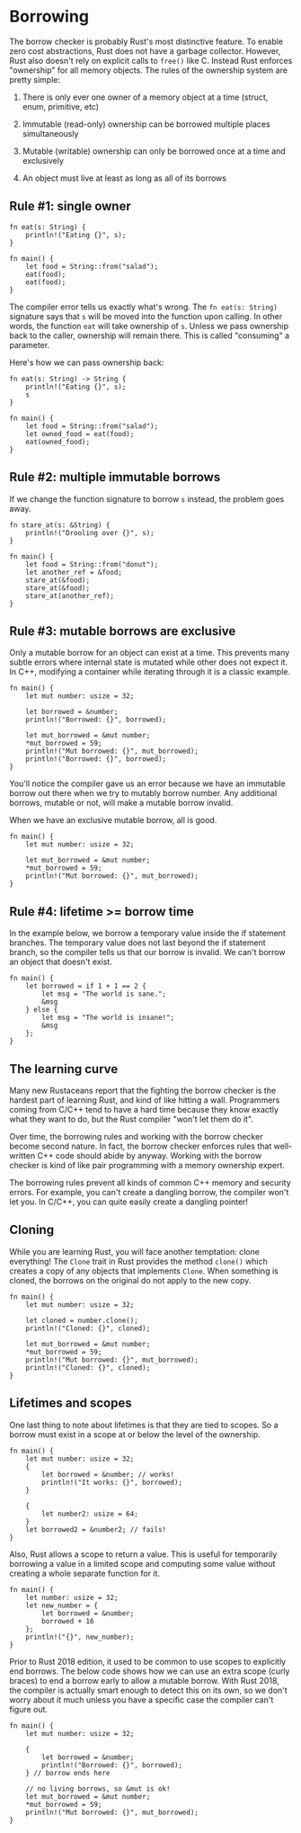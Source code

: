# Borrowing
The borrow checker is probably Rust's most distinctive feature. To enable zero cost abstractions, Rust does not have a garbage collector. However, Rust also doesn't rely on explicit calls to `free()` like C. Instead Rust enforces "ownership" for all memory objects. The rules of the ownership system are pretty simple:

1. There is only ever one owner of a memory object at a time (struct, enum, primitive, etc)

2. Immutable (read-only) ownership can be borrowed multiple places simultaneously

3. Mutable (writable) ownership can only be borrowed once at a time and exclusively

4. An object must live at least as long as all of its borrows

## Rule #1: single owner
```rust,editable,ignore,mdbook-runnable
fn eat(s: String) {
    println!("Eating {}", s);
}

fn main() {
    let food = String::from("salad");
    eat(food);
    eat(food);
}
```

The compiler error tells us exactly what's wrong. The `fn eat(s: String)` signature says that `s` will be moved into the function upon calling. In other words, the function `eat` will take ownership of `s`. Unless we pass ownership back to the caller, ownership will remain there. This is called "consuming" a parameter.

Here's how we can pass ownership back:

```rust,editable
fn eat(s: String) -> String {
    println!("Eating {}", s);
    s
}

fn main() {
    let food = String::from("salad");
    let owned_food = eat(food);
    eat(owned_food);
}
```

## Rule #2: multiple immutable borrows
If we change the function signature to borrow `s` instead, the problem goes away.

```rust,editable
fn stare_at(s: &String) {
    println!("Drooling over {}", s);
}

fn main() {
    let food = String::from("donut");
    let another_ref = &food;
    stare_at(&food);
    stare_at(&food);
    stare_at(another_ref);
}
```

## Rule #3: mutable borrows are exclusive
Only a mutable borrow for an object can exist at a time. This prevents many subtle errors where internal state is mutated while other does not expect it. In C++, modifying a container while iterating through it is a classic example.

```rust,editable,ignore,mdbook-runnable
fn main() {
    let mut number: usize = 32;

    let borrowed = &number;
    println!("Borrowed: {}", borrowed);

    let mut_borrowed = &mut number;
    *mut_borrowed = 59;
    println!("Mut borrowed: {}", mut_borrowed);
    println!("Borrowed: {}", borrowed);
}
```

You'll notice the compiler gave us an error because we have an immutable borrow out there when we try to mutably borrow number. Any additional borrows, mutable or not, will make a mutable borrow invalid.

When we have an exclusive mutable borrow, all is good.

```rust,editable
fn main() {
    let mut number: usize = 32;

    let mut_borrowed = &mut number;
    *mut_borrowed = 59;
    println!("Mut borrowed: {}", mut_borrowed);
}
```

## Rule #4: lifetime >= borrow time
In the example below, we borrow a temporary value inside the if statement branches. The temporary value does not last beyond the if statement branch, so the compiler tells us that our borrow is invalid. We can't borrow an object that doesn't exist.

```rust,editable,ignore,mdbook-runnable
fn main() {
    let borrowed = if 1 + 1 == 2 {
        let msg = "The world is sane.";
        &msg
    } else {
        let msg = "The world is insane!";
        &msg
    };
}
```

## The learning curve
Many new Rustaceans report that the fighting the borrow checker is the hardest part of learning Rust, and kind of like hitting a wall. Programmers coming from C/C++ tend to have a hard time because they know exactly what they want to do, but the Rust compiler "won't let them do it".

Over time, the borrowing rules and working with the borrow checker become second nature. In fact, the borrow checker enforces rules that well-written C++ code should abide by anyway. Working with the borrow checker is kind of like pair programming with a memory ownership expert.

The borrowing rules prevent all kinds of common C++ memory and security errors. For example, you can't create a dangling borrow, the compiler won't let you. In C/C++, you can quite easily create a dangling pointer!

## Cloning
While you are learning Rust, you will face another temptation: clone everything! The `Clone` trait in Rust provides the method `clone()` which creates a copy of any objects that implements `Clone`. When something is cloned, the borrows on the original do not apply to the new copy.

```rust,editable
fn main() {
    let mut number: usize = 32;

    let cloned = number.clone();
    println!("Cloned: {}", cloned);

    let mut_borrowed = &mut number;
    *mut_borrowed = 59;
    println!("Mut borrowed: {}", mut_borrowed);
    println!("Cloned: {}", cloned);
}
```

## Lifetimes and scopes
One last thing to note about lifetimes is that they are tied to scopes. So a borrow must exist in a scope at or below the level of the ownership.

```rust,editable,ignore,mdbook-runnable
fn main() {
    let mut number: usize = 32;
    {
        let borrowed = &number; // works!
        println!("It works: {}", borrowed);
    }

    {
        let number2: usize = 64;
    }
    let borrowed2 = &number2; // fails!
}
```

Also, Rust allows a scope to return a value. This is useful for temporarily borrowing a value in a limited scope and computing some value without creating a whole separate function for it.

```rust,editable
fn main() {
    let number: usize = 32;
    let new_number = {
        let borrowed = &number;
        borrowed + 16
    };
    println!("{}", new_number);
}
```

Prior to Rust 2018 edition, it used to be common to use scopes to explicitly end borrows. The below code shows how we can use an extra scope (curly braces) to end a borrow early to allow a mutable borrow. With Rust 2018, the compiler is actually smart enough to detect this on its own, so we don't worry about it much unless you have a specific case the compiler can't figure out.

```rust,editable
fn main() {
    let mut number: usize = 32;

    {
        let borrowed = &number;
        println!("Borrowed: {}", borrowed);
    } // borrow ends here

    // no living borrows, so &mut is ok!
    let mut_borrowed = &mut number;
    *mut_borrowed = 59;
    println!("Mut borrowed: {}", mut_borrowed);
}
```
